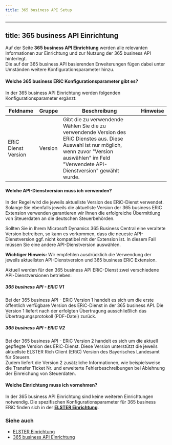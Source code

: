 ```yaml
---
title: 365 business API Setup
---
```

---
title: 365 business API Einrichtung
---

Auf der Seite **365 business API Einrichtung** werden alle relevanten Informationen zur Einrichtung und zur Nutzung der 365 business API hinterlegt.<br>
Die auf der 365 business API basierenden Erweiterungen fügen dabei unter Umständen weitere Konfigurationsparameter hinzu.

#### Welche 365 business ERiC Konfigurationsparameter gibt es?
In der 365 business API Einrichtung werden folgenden Konfigurationsparameter ergänzt:

| Feldname | Gruppe | Beschreibung | Hinweise |
| --- | --- | --- | --- |
| ERiC Dienst Version | Version | Gibt die zu verwendende Wählen Sie die zu verwendende Version des ERiC Dienstes aus. Diese Auswahl ist nur möglich, wenn zuvor "Version auswählen" im Feld "Verwendete API-Dienstversion" gewählt wurde. | |

#### Welche API-Dienstversion muss ich verwenden?
In der Regel wird die jeweils aktuellste Version des ERiC-Dienst verwendet. Solange Sie ebenfalls jeweils die aktuellste Version der 365 business ERiC Extension verwenden garantieren wir Ihnen die erfolgreiche Übermittlung von Steuerdaten an die deutschen Steuerbehörden.

Sollten Sie in Ihrem Microsoft Dynamics 365 Business Central eine veraltete Version betreiben, so kann es vorkommen, dass die neueste API-Dienstversion ggf. nicht kompatibel mit der Extension ist. In diesem Fall müssen Sie eine andere API-Dienstversion auswählen.

<div class="alert alert-info">
    <i class="fa-duotone fa-thin fa-lightbulb fa-lg" style="--fa-secondary-color: #00b7c3; --fa-primary-color: #111111;"></i> <strong>Wichtiger Hinweis:</strong> Wir empfehlen ausdrücklich die Verwendung der jeweils aktuellsten API-Dienstversion und 365 business ERiC Extension.
</div>

Aktuell werden für den 365 business API ERiC-Dienst zwei verschiedene API-Dienstversionen betrieben:
##### 365 business API - ERiC V1
Bei der 365 business API - ERiC Version 1 handelt es sich um die erste öffentlich verfügbare Version des ERiC-Dienst in der 365 business API. Die Version 1 liefert nach der erfolgten Übertragung ausschließlich das Übertragungsprotokoll (PDF-Datei) zurück.

##### 365 business API - ERiC V2
Bei der 365 business API - ERiC Version 2 handelt es sich um die aktuell gepflegte Version des ERiC-Dienst. Diese Version unterstützt die jeweils aktuellste ELSTER Rich Client (ERiC) Version des Bayerisches Landesamt für Steuern.<br>
Zudem liefert die Version 2 zusätzliche Informationen, wie beispielsweise die Transfer Ticket Nr. und erweiterte Fehlerbeschreibungen bei Ablehnung der Einreichung von Steuerdaten.

#### Welche Einrichtung muss ich vornehmen?
In der 365 business API Einrichtung sind keine weiteren Einrichtungen notwendig. Die spezifischen Konfigurationsparameter für 365 business ERiC finden sich in der [**ELSTER Einrichtung**](setup.md).

### Siehe auch 
- [ELSTER Einrichtung](setup.md)
- [365 business API Einrichtung](../365-business-api/setup.md)